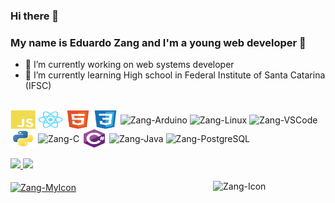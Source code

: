 ### Hi there 👋
### My name is Eduardo Zang and I'm a young web developer 🚀

- 🔭 I’m currently working on web systems developer
- 🌱 I’m currently learning High school in Federal Institute of Santa Catarina (IFSC)

<div style="display: inline_block"><br>
  <img align="center" alt="Zang-Js" height="30" width="40" src="https://raw.githubusercontent.com/devicons/devicon/master/icons/javascript/javascript-plain.svg">
<img align="center" alt="Zang-React" height="30" width="40" src="https://raw.githubusercontent.com/devicons/devicon/master/icons/react/react-original.svg">
<img align="center" alt="Zang-HTML" height="30" width="40" src="https://raw.githubusercontent.com/devicons/devicon/master/icons/html5/html5-original.svg">
<img align="center" alt="Zang-CSS" height="30" width="40" src="https://raw.githubusercontent.com/devicons/devicon/master/icons/css3/css3-original.svg">
<img align="center" alt="Zang-Arduino" height="30" width="40" src="https://cdn.jsdelivr.net/gh/devicons/devicon/icons/arduino/arduino-original-wordmark.svg">
<img align="center" alt="Zang-Linux" height="30" width="40" src="https://cdn.jsdelivr.net/gh/devicons/devicon/icons/linux/linux-original.svg">
<img align="center" alt="Zang-VSCode" height="30" width="40" src="https://cdn.jsdelivr.net/gh/devicons/devicon/icons/vscode/vscode-original.svg">     
<img align="center" alt="Zang-Python" height="30" width="40" src="https://raw.githubusercontent.com/devicons/devicon/master/icons/python/python-original.svg">
<img align="center" alt="Zang-C" height="30" width="40" src="https://cdn.jsdelivr.net/gh/devicons/devicon/icons/c/c-original.svg">
<img align="center" alt="Zang-Csharp" height="30" width="40" src="https://raw.githubusercontent.com/devicons/devicon/master/icons/csharp/csharp-original.svg">
<img align="center" alt="Zang-Java" height="30" width="40" src="https://cdn.jsdelivr.net/gh/devicons/devicon/icons/java/java-original.svg">
<img align="center" alt="Zang-PostgreSQL" height="30" width="40" src="https://cdn.jsdelivr.net/gh/devicons/devicon/icons/postgresql/postgresql-original-wordmark.svg">    
</div>

<div><br>
<a href="https://github.com/EduardoZang">
<img height="180em" src="https://github-readme-stats.vercel.app/api/top-langs/?username=EduardoZang&layout=compact&langs_count=7&theme=dracula"/>
<img height="180em" src="https://github-readme-stats.vercel.app/api?username=EduardoZang&show_icons=true&theme=dracula&include_all_commits=true&count_private=true"/>
</div>
  
<div><br>
  <img align="right" alt="Zang-Icon" height="180em" width="180em" src="https://user-images.githubusercontent.com/116041651/225608526-29c87449-3242-4157-89d7-a4f3e7ee9b98.png">
  <img align="center" alt="Zang-MyIcon" height="180em" width="180em" src="https://user-images.githubusercontent.com/116041651/227507688-ec175d8d-5a50-4718-af81-24984e31ed7d.svg">
</div>

